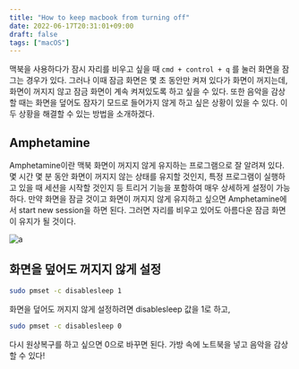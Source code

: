 ```yaml
---
title: "How to keep macbook from turning off"
date: 2022-06-17T20:31:01+09:00
draft: false
tags: ["macOS"]
---
```


맥북을 사용하다가 잠시 자리를 비우고 싶을 때 `cmd + control + q` 를 눌러 화면을 잠그는 경우가 있다. 그러나 이때 잠금 화면은 몇 초 동안만 켜져 있다가 화면이 꺼지는데, 화면이 꺼지지 않고 잠금 화면이 계속 켜져있도록 하고 싶을 수 있다. 또한 음악을 감상할 때는 화면을 덮어도 잠자기 모드로 들어가지 않게 하고 싶은 상황이 있을 수 있다. 이 두 상황을 해결할 수 있는 방법을 소개하겠다.

## Amphetamine

Amphetamine이란 맥북 화면이 꺼지지 않게 유지하는 프로그램으로 잘 알려져 있다. 몇 시간 몇 분 동안 화면이 꺼지지 않는 상태를 유지할 것인지, 특정 프로그램이 실행하고 있을 때 세션을 시작할 것인지 등 트리거 기능을 포함하여 매우 상세하게 설정이 가능하다. 만약 화면을 잠글 것이고 화면이 꺼지지 않게 유지하고 싶으면 Amphetamine에서 start new session을 하면 된다. 그러면 자리를 비우고 있어도 아름다운 잠금 화면이 유지가 될 것이다.

![a](/img/how-to-keep-macbook-from-turning-off/1.png)

## 화면을 덮어도 꺼지지 않게 설정

```bash
sudo pmset -c disablesleep 1
```

화면을 덮어도 꺼지지 않게 설정하려면 disablesleep 값을 1로 하고,

```bash
sudo pmset -c disablesleep 0
```

다시 원상복구를 하고 싶으면 0으로 바꾸면 된다. 가방 속에 노트북을 넣고 음악을 감상할 수 있다!
